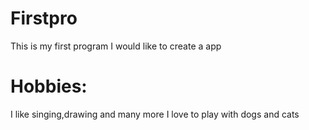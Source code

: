 # Firstpro
This is my first program
I would like to create a app
# Hobbies:
I like singing,drawing and many more
I love to play with dogs and cats
